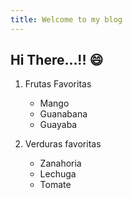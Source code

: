 ```yaml
---
title: Welcome to my blog
---
```


## Hi There...!! :smile:

1. Frutas Favoritas
    * Mango
    * Guanabana
    * Guayaba
    
 2. Verduras favoritas
    * Zanahoria
    * Lechuga
    * Tomate
    
